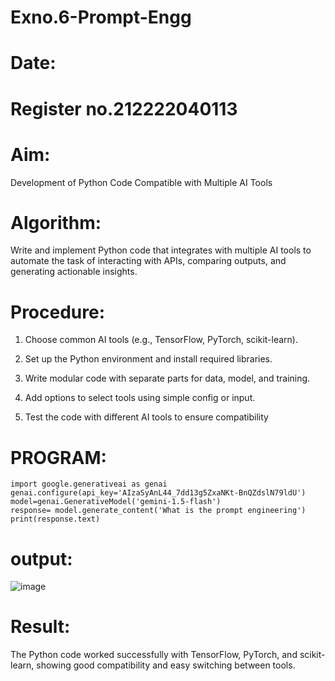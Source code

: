 # Exno.6-Prompt-Engg
# Date:
# Register no.212222040113
# Aim: 
Development of Python Code Compatible with Multiple AI Tools

# Algorithm: 
Write and implement Python code that integrates with multiple AI tools to automate the task of interacting with APIs, comparing outputs, and generating actionable insights.

# Procedure:
1.	Choose common AI tools (e.g., TensorFlow, PyTorch, scikit-learn).

2.	Set up the Python environment and install required libraries.

3.	Write modular code with separate parts for data, model, and training.

4.	Add options to select tools using simple config or input.

5.	Test the code with different AI tools to ensure compatibility

# PROGRAM:
```
import google.generativeai as genai
genai.configure(api_key='AIzaSyAnL44_7dd13g5ZxaNKt-BnQZdslN79ldU')
model=genai.GenerativeModel('gemini-1.5-flash')
response= model.generate_content('What is the prompt engineering')
print(response.text)
```
# output:
![image](https://github.com/user-attachments/assets/7d05c60a-bcbf-4e8c-a55f-9e871ff905b2)

# Result:
The Python code worked successfully with TensorFlow, PyTorch, and scikit-learn, showing good compatibility and easy switching between tools.
